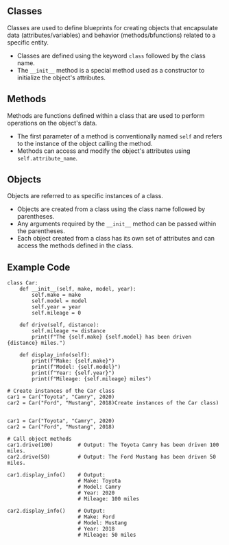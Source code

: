 ## Classes ##

Classes are used to define blueprints for creating objects that encapsulate data (attributes/variables) and behavior (methods/bfunctions) related to a specific entity.

- Classes are defined using the keyword `class` followed by the class name.
- The `__init__` method is a special method used as a constructor to initialize the object's attributes.

## Methods ##

Methods are functions defined within a class that are used to perform operations on the object's data.

- The first parameter of a method is conventionally named `self` and refers to the instance of the object calling the method.
- Methods can access and modify the object's attributes using `self.attribute_name`.

## Objects ##

Objects are referred to as specific instances of a class.

- Objects are created from a class using the class name followed by parentheses. 
- Any arguments required by the `__init__` method can be passed within the parentheses.
- Each object created from a class has its own set of attributes and can access the methods defined in the class.

## Example Code ##

```
class Car:
    def __init__(self, make, model, year):
        self.make = make
        self.model = model
        self.year = year
        self.mileage = 0

    def drive(self, distance):
        self.mileage += distance
        print(f"The {self.make} {self.model} has been driven {distance} miles.")

    def display_info(self):
        print(f"Make: {self.make}")
        print(f"Model: {self.model}")
        print(f"Year: {self.year}")
        print(f"Mileage: {self.mileage} miles")
```
```
# Create instances of the Car class
car1 = Car("Toyota", "Camry", 2020)
car2 = Car("Ford", "Mustang", 2018)Create instances of the Car class)


car1 = Car("Toyota", "Camry", 2020)
car2 = Car("Ford", "Mustang", 2018)
```
```
# Call object methods
car1.drive(100)        # Output: The Toyota Camry has been driven 100 miles.
car2.drive(50)         # Output: The Ford Mustang has been driven 50 miles.

car1.display_info()    # Output:
                       # Make: Toyota
                       # Model: Camry
                       # Year: 2020
                       # Mileage: 100 miles

car2.display_info()    # Output:
                       # Make: Ford
                       # Model: Mustang
                       # Year: 2018
                       # Mileage: 50 miles     
```



